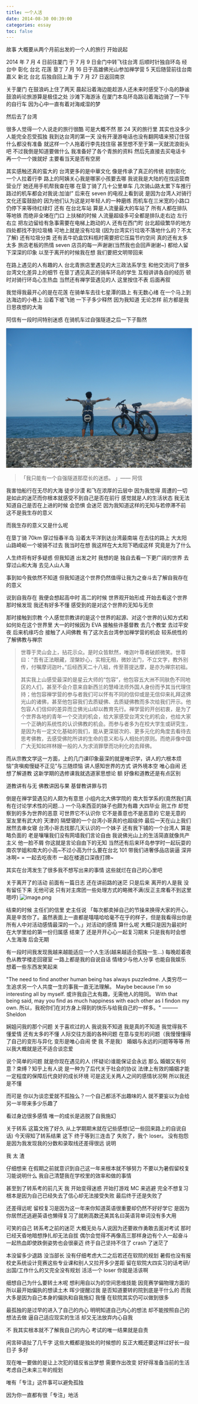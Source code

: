 ```yaml
---
title: 一个人活
date: 2014-08-30 00:39:00
categories: essay
toc: false
---
```


故事 大概要从两个月前出发的一个人的旅行 开始说起

2014 年 7 月 4 日前往厦门 于 7 月 9 日金门中转飞往台湾 后顺时针独自环岛 经台中 彰化 台北 花莲 垦丁 7 月 16 日于高雄佛光山参加禅学营 5 天后随营前往台南 嘉义 新北 台北 后独自回上海 于 7 月 27 日返回南京

<!-- more -->

关于厦门 在鼓浪屿上住了两天 晨起沿着海边能趁游人还未来时感受下小岛的静谧 鼓浪屿论旅游算是极佳之处 沙滩下海游泳 在厦门本岛环岛路沿着海边骑了一下午的自行车 因为心中一直有着对海咸湿的梦

然后去了台湾

很多人觉得一个人说走的旅行很酷 可是大概不然 那 24 天的旅行里 其实也没多少人能完全忍受孤独 我到达台湾的第一天 没有开漫游电话也没有翻网墙来预订住宿 什么都没有准备 就这样一个人拖着行李先找住宿 甚至想不至于第一天就流浪街头吧 不过我倒是知道要做什么 我准备好了各个青旅的资料 然后先直接去买电话卡 再一个一个拨就好 主要看当天是否有空房

其实感触还真的蛮大的 台湾更多的是中華文化 像是传承了真正的传统 初到彰化 一个人拉着行李 路上的阿姨关心我是哪家小孩要去哪 我说我是大陆的在找运营商营业厅  她还用手机帮我查在哪  在垦丁骑了几十公里单车 几次骑山路太累下车推行 路过的机车都会对我说:加油!” 后来在 seven 的电视上看到说 是因为台湾人对骑行文化还蛮鼓励的 因为他们认为这是对年轻人的一种磨练 而机车在三米宽的小路口仍停下来等待红绿灯  还有 在台北车站 算是人流量最大的车站了 所有人都在排队等地铁 而绝非全堵在门口 上扶梯的时候 人流量超级多可全都是排队走右边 左行右立 把左边留给有急事需要在电梯上跑动的人  还有在西门町 台北超级繁华的地方 四处都找不到垃圾桶  可地上就是没有垃圾  (因为台湾实行垃圾不落地什么的？不太了解) 还有垃圾分类 还有丢牛奶盒饮料瓶时需要把它压扁节约空间  真的还有太多太多 旅店老板的热情 seven 店员的每一声谢谢(当然我也会回声谢谢~) 都给人留下深深的印象 以至于离开的时候我在想 我们要把文明带回来

在路上遇见的人有趣的人 台北青旅店里遇见的大三政法系学生 和他交流问了很多台湾文化差异上的细节 在垦丁遇见真正的骑车环岛的学生 互相讲讲各自的经历 顿时对骑行环岛心生热血 当然还有禅学营遇见的人 这里按住不表 后面再叙

 

我觉得我最开心的是在花莲 在骑单车去往七星潭的路上 有无数心绪 在一个马上到达海边的小巷上 沿着下坡飞驰 一下子多少释然 因为我知道 无论怎样 前方都是我日思夜想的大海

阿信有一段时间特别迷惑 在骑机车过自强隧道之后一下子豁然 

![](https://raw.githubusercontent.com/yvonshong/picbed/master/psbtw.jpg)

> 「我只能有一个自强隧道那麼长的迷惑。 」—— 阿信

我害怕船行在无尽的大海 徒步沙漠 和飞在浓厚的云层中 因为我觉得 周遭的一切是如此的迷茫而你根本就感受不到自己是否在前行 感觉就是人的生活状态 我无法知道自己是否在上进的时候 会恐惧 会迷茫 因为我知道这样的无知与若停滞不前 这不是我生存的意义

而我生存的意义又是什么呢

在垦丁骑 70km 穿过恒春半岛 沿着太平洋到达台湾最南端 在去往的路上 大太阳 山路崎岖一个坡骑不过去 我当时在想 我这样在大太阳下晒成这样 究竟是为了什么

人生终将有好多疑惑 但我知道 出发之时 我想的是 独自去看一下更广阔的世界 去穿过山和大海 去见人山人海

事到如今我依然不知道 但我知道这个世界仍然值得让我为之奋斗去了解自我存在的意义

 

说到自我存在 我便会想起高中时 高二的时候 世界观开始形成 开始去看这个世界 那时候发现 我还有好多不懂 感受到的是对这个世界的无知与无奈

那时接触到宗教 个人感觉宗教讲的是这个世界的起源、对这个世界的认知方式和如何处在这个世界里 大一的时候因为 EVA 接触些许基督教 去几个教堂 去过平安夜 后来机缘巧合 接触了人间佛教 有了这次去台湾参加禅学营的机会 较系统性的了解佛教与禅宗

> 世尊于灵山会上，拈花示众。是时众皆默然，唯迦叶尊者破颜微笑。世尊曰：“吾有正法眼藏，涅槃妙心，实相无相，微妙法门，不立文字，教外别传，付嘱摩诃迦叶。”后经西天二十八祖，传至菩提达摩，是亦为禅宗初祖。
> 
> 其实我上山感受最深的是星云大师的“包容”，他包容五大洲不同肤色不同地区的人们，甚至不会介意来自新西兰的慧峰法师外国人身份而予其当代理住持；他包容禅学营的参与者我们可以怀有不同的信仰或是无信仰来礼拜这佛光山的诸佛，甚至他包容我们去质疑佛、去质疑佛教而多次给我们开示。他包容人们信仰的差异而立佛光山却以教育先行。禅学营的开创初衷，是为了个世界各地的青年一个交流的机会，给大家感受台湾文化的机会，也给大家一个正确的系统性的认识佛教的机会。而参与者多为在校大学生或研究生，是因为有一定文化基础的我们，能从更深层次的、更多元化的角度去看待去思考佛教，去感受佛陀所讲的生命的意义和与人相处的原则。而绝非像中国广大无知如祥林嫂一般的人为求消罪孽而功利化的去拜佛。

而从宗教文学这一方面，上的几门课印象最深的就是唯识学，讲人的六根本烦恼“贪嗔痴慢疑不正见”与三随烦恼 讲人感知世界的方式 讲外境本空 唯心自闹  还想了解道教 这新学期的选修课我就选道家思想论 额 好像和道教还是有点区别

道教讲有与无 佛教讲因与果 基督教讲罪与罚

倒是在禅学营遇见的人颇为有意思 小组内北大佛学院的 南大哲学系的(竟然我们真有在讨论学术性的问题…) 一个马来西亚的妹子也颇为有趣 大四毕业 刚工作 却觉察到的多为世界的恶意 可世界它不认识你 它不是善意也不是恶意的 它是无意的  室友里有武大的 天津的 隔壁寝的一个台湾小哥真的也超级帅 最后一天在山上我们居然去串女寝 台湾小哥去找那几天认识的一个妹子  还有我下铺的一个台湾人 算是略负面的 老是嚷嚷我们没有网墙我们言论自由 我说佛光山上的生活简直就像共产 主义 他一脸不屑 你这就是言论自由下的无知  当然还有后来环岛参学时一起玩耍的南农学姐和南大的小高~不过小高为什么要在台北 101 带我们进奢侈品店装逼 深井冰啊= = 一起去吃夜市 一起在楼道口深夜打牌~
 

其实在台湾发生了很多我不想写出来的事情 这些就烂在自己的心里吧

关于离开了的活动
前面有一篇日志 还在讲前路的迷茫 只是后来 离开的人是我 没有留任下来 无他可说 只有对主席团一些处理方式的略微不满(反正主席看不到这里 嗯哼)
![image.png](https://i.loli.net/2021/02/21/pQvEZOhgkd2Gy6C.png)

结束的时候 主任们的信里 史主任说 「每次都卖掉自己的节操来换得大家的开心，真是辛苦你了。虽然表面上一直都是嘻嘻哈哈毫不在乎的样子，但是我看得出你是所有人中对活动感情最深的一个。」对活动的感情 算什么呢 大概只是因为最初时在大学里给的第一份归属感 结束了 还是开开心心一起复习期末 
只是我有时会想 人生海海 后会无期 

有一段时间我发现我越来越能适应一个人生活(越来越适合孤独一生…) 每晚趁着夜色从教学楼走回寝室 一路上都是我的自说自话 情绪少与他人分享  也能自我娱乐 想着一些东西发笑起来

"The need to find another human being has always puzzledme. 
人类穷尽一生追求另一个人共度一生的事我一直无法理解。 
Maybe because I'm so interesting all by myself. 
或许我自己太有趣，无需他人的陪同。 
With that being said, may you find as much happiness with each other as I findon my own. 
所以，我祝你们在对方身上得到的快乐与给我自己的一样多。" 
——— Sheldon

娴姐问我的那个问题 关于喜欢过的人 我说我不知道 我是真的不知道 我觉得我不懂爱情 还有太多的不懂 人际交往方面的各种问题 在意与变形的问题（我慢慢懂得了自己的变形与异化 变形是唯心自闹 使 我 不是我） 婚姻与永远的问题等等等 所以我大概就是还不适合谈恋爱

说个简单的问题 就是你现在遇见的人 (怀疑论)谁能保证会永远 那么 婚姻又有何意？束缚？知乎上有人说 是一种为了后代关于社会的协议 法律上有效的婚姻才能一定程度的保障后代良好的成长环境 可是这无关两人之间的感情状况啊 所以我还是不懂

而可是 你以为谈恋爱就不孤独么？一个自己都活不出趣味的人 就不要妄以为会给另一半带来多少乐趣了

看过身边很多感情 唯一的成长是逃脱了自我施幻   

 
 

关于转系
这篇文拖了好久 从上学期期末就在记些感想(记一些回来路上的自说自话) 今天得知了转系结果 这下 终于等到三连击了 失败了，我个 loser。 没有抱怨 是因为我发现我的分数和录取线还差得很远 说明

我
太
渣

仔细想来 在假期之前就意识到自己这一年来根本就不够努力 不要以为暑假留校复习能说明什么 我自己清楚我在学校里的效率和做的事情

甚至到了转系考的前几天 我 开始变得迷惑 开始打游戏 MC 来逃避 完全不想复习 根本是因为自己已经失去了信心却无法接受失败 最后终于还是失败了

还差得远呢 留校复习是因为这一年来你知道英语很重要却仍然不好好学它 是因为你居然还逃避英语也懒得复习了就刷高数还美其名曰英语背单词没有多大用

可笑的自己 转系考之前的迷茫 大概无处与人说因为还要故作勇敢去面对考试 那时已经天昏地暗想挣扎却无法自拔 偶尔会觉得不再像高三那样身边有个人一起奋斗一起热血即使跌倒姿势也会很豪迈 终于自己坚持不住了 crash 了迷茫了

本没留多少退路 没当部长 没有仔细考虑大二之后若还在软院的规划 暑假也没有报校史系统设计竞赛这些专业课和别人又拉开多少差距 留在软院大四实习的话考研/出国/工作什么的又完全没有规划 活活一个 loser 你就是活该啊

细想自己为什么要转土木呢 想利用自以为的空间思维技能 因竞赛学偏物理方面的 所以最开始偏执的想读土木 晖少提醒过我 是否知道要转的院到底是干什么的 而我大多是因为自己本身的偏执和自我施幻 我懂 在软院其实仍可以做到很多

 

最孤独的是过早的进入了自己的内心 明明知道自己内心的想法 却不能按照自己的想法去做 逼自己适应现实的生活 却又无法放弃内心自我

不 我其实根本就不了解我自己的内心  考试的唯一结果就是自责

闲言碎语扯了几千字 这些大概都是独处的时候想的 反正大概还要这样过好长一段日子 多好

现在唯一要做的是让上次犯的错反省出梦想 需要作出改变 好好得准备当前的生活 考虑自己未来三年的规划

唯有「专注」这件事可以避免孤独

因为你一直都有很「专注」地活